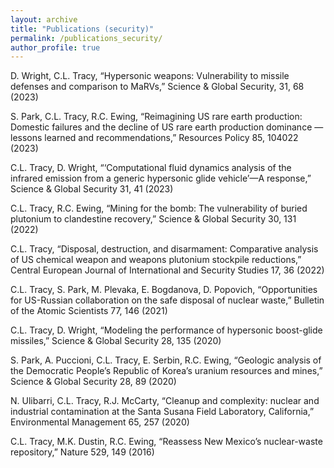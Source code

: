 ```yaml
---
layout: archive
title: "Publications (security)"
permalink: /publications_security/
author_profile: true
---
```


D. Wright, C.L. Tracy, “Hypersonic weapons: Vulnerability to missile defenses and comparison to MaRVs,”
Science & Global Security, 31, 68 (2023)

S. Park, C.L. Tracy, R.C. Ewing, “Reimagining US rare earth production: Domestic failures and the
decline of US rare earth production dominance — lessons learned and recommendations,” Resources Policy
85, 104022 (2023)

C.L. Tracy, D. Wright, “‘Computational fluid dynamics analysis of the infrared emission from a generic
hypersonic glide vehicle’—A response,” Science & Global Security 31, 41 (2023)

C.L. Tracy, R.C. Ewing, “Mining for the bomb: The vulnerability of buried plutonium to clandestine
recovery,” Science & Global Security 30, 131 (2022)

C.L. Tracy, “Disposal, destruction, and disarmament: Comparative analysis of US chemical weapon and
weapons plutonium stockpile reductions,” Central European Journal of International and Security Studies
17, 36 (2022)

C.L. Tracy, S. Park, M. Plevaka, E. Bogdanova, D. Popovich, “Opportunities for US-Russian collaboration
on the safe disposal of nuclear waste,” Bulletin of the Atomic Scientists 77, 146 (2021)

C.L. Tracy, D. Wright, “Modeling the performance of hypersonic boost-glide missiles,” Science & Global
Security 28, 135 (2020)

S. Park, A. Puccioni, C.L. Tracy, E. Serbin, R.C. Ewing, “Geologic analysis of the Democratic People’s
Republic of Korea’s uranium resources and mines,” Science & Global Security 28, 89 (2020)

N. Ulibarri, C.L. Tracy, R.J. McCarty, “Cleanup and complexity: nuclear and industrial contamination at
the Santa Susana Field Laboratory, California,” Environmental Management 65, 257 (2020)

C.L. Tracy, M.K. Dustin, R.C. Ewing, “Reassess New Mexico’s nuclear-waste repository,” Nature 529, 149
(2016)
